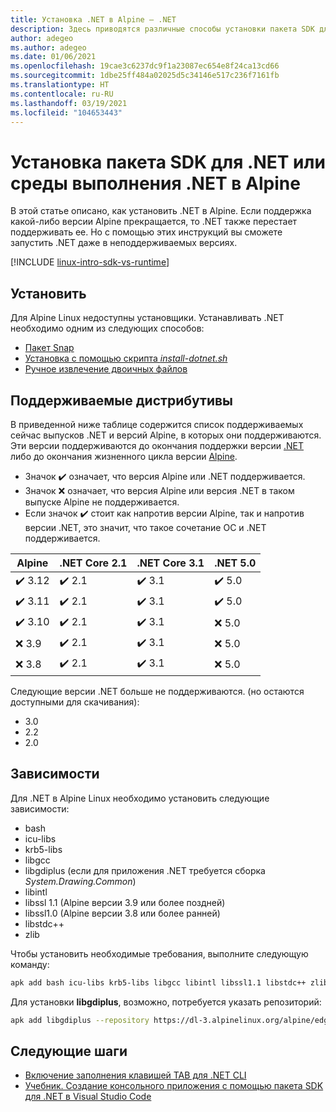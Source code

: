 ```yaml
---
title: Установка .NET в Alpine — .NET
description: Здесь приводятся различные способы установки пакета SDK для .NET и среды выполнения .NET в Alpine.
author: adegeo
ms.author: adegeo
ms.date: 01/06/2021
ms.openlocfilehash: 19cae3c6237dc9f1a23087ec654e8f24ca13cd66
ms.sourcegitcommit: 1dbe25ff484a02025d5c34146e517c236f7161fb
ms.translationtype: HT
ms.contentlocale: ru-RU
ms.lasthandoff: 03/19/2021
ms.locfileid: "104653443"
---
```

# <a name="install-the-net-sdk-or-the-net-runtime-on-alpine"></a>Установка пакета SDK для .NET или среды выполнения .NET в Alpine

В этой статье описано, как установить .NET в Alpine. Если поддержка какой-либо версии Alpine прекращается, то .NET также перестает поддерживать ее. Но с помощью этих инструкций вы сможете запустить .NET даже в неподдерживаемых версиях.

[!INCLUDE [linux-intro-sdk-vs-runtime](includes/linux-intro-sdk-vs-runtime.md)]

## <a name="install"></a>Установить

Для Alpine Linux недоступны установщики. Устанавливать .NET необходимо одним из следующих способов:

- [Пакет Snap](linux-snap.md)
- [Установка с помощью скрипта _install-dotnet.sh_](linux-scripted-manual.md#scripted-install)
- [Ручное извлечение двоичных файлов](linux-scripted-manual.md#manual-install)

## <a name="supported-distributions"></a>Поддерживаемые дистрибутивы

В приведенной ниже таблице содержится список поддерживаемых сейчас выпусков .NET и версий Alpine, в которых они поддерживаются. Эти версии поддерживаются до окончания поддержки версии [.NET](https://dotnet.microsoft.com/platform/support/policy/dotnet-core) либо до окончания жизненного цикла версии [Alpine](https://wiki.alpinelinux.org/wiki/Alpine_Linux:Releases).

- Значок ✔️ означает, что версия Alpine или .NET поддерживается.
- Значок ❌ означает, что версия Alpine или версия .NET в таком выпуске Alpine не поддерживается.
- Если значок ✔️ стоит как напротив версии Alpine, так и напротив версии .NET, это значит, что такое сочетание ОС и .NET поддерживается.

| Alpine  | .NET Core 2.1 | .NET Core 3.1 | .NET 5.0 |
|-------- |---------------|---------------|----------------|
| ✔️ 3.12 | ✔️ 2.1        | ✔️ 3.1        | ✔️ 5.0 |
| ✔️ 3.11 | ✔️ 2.1        | ✔️ 3.1        | ✔️ 5.0 |
| ✔️ 3.10 | ✔️ 2.1        | ✔️ 3.1        | ❌ 5.0 |
| ❌ 3.9  | ✔️ 2.1        | ✔️ 3.1        | ❌ 5.0 |
| ❌ 3.8  | ✔️ 2.1        | ✔️ 3.1        | ❌ 5.0 |

Следующие версии .NET больше не поддерживаются. (но остаются доступными для скачивания):

- 3.0
- 2.2
- 2.0

## <a name="dependencies"></a>Зависимости

Для .NET в Alpine Linux необходимо установить следующие зависимости:

- bash
- icu-libs
- krb5-libs
- libgcc
- libgdiplus (если для приложения .NET требуется сборка *System.Drawing.Common*)
- libintl
- libssl 1.1 (Alpine версии 3.9 или более поздней)
- libssl1.0 (Alpine версии 3.8 или более ранней)
- libstdc++
- zlib

Чтобы установить необходимые требования, выполните следующую команду:

```bash
apk add bash icu-libs krb5-libs libgcc libintl libssl1.1 libstdc++ zlib
```

Для установки **libgdiplus**, возможно, потребуется указать репозиторий:

```bash
apk add libgdiplus --repository https://dl-3.alpinelinux.org/alpine/edge/testing/
```

## <a name="next-steps"></a>Следующие шаги

- [Включение заполнения клавишей TAB для .NET CLI](../tools/enable-tab-autocomplete.md)
- [Учебник. Создание консольного приложения с помощью пакета SDK для .NET в Visual Studio Code](../tutorials/with-visual-studio-code.md)
